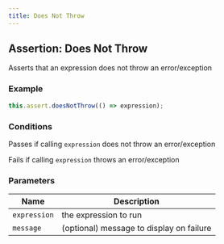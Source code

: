 ```yaml
---
title: Does Not Throw 
---
```


## Assertion: Does Not Throw 

Asserts that an expression does not throw an error/exception 

### Example 

```ts 
this.assert.doesNotThrow(() => expression);
``` 

### Conditions 

Passes if calling `expression` does not throw an error/exception

Fails if calling `expression` throws an error/exception 

### Parameters 

| Name | Description | 
|---|---| 
| `expression` | the expression to run |
| `message` | (optional) message to display on failure |